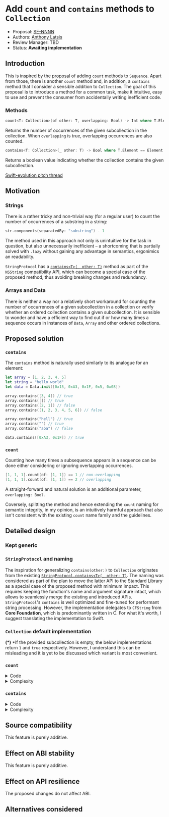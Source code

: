 # Add `count` and `contains` methods to `Collection`

* Proposal: [SE-NNNN](NNNN-filename.md)
* Authors: [Anthony Latsis](https://github.com/AnthonyLatsis)
* Review Manager: TBD
* Status: **Awaiting implementation**


## Introduction

This is inspired by the [proposal](https://forums.swift.org/t/pitch-count-where-on-sequence/11186/27) of adding `count` methods to `Sequence`. Apart from those, there is another `count` method and, in addition, a `contains` method that I consider a sensible addition to `Collection`. The goal of this proposal is to introduce a method for a common task, make it intuitive, easy to use and prevent the consumer from accidentally writing inefficient code.

### Methods
``` swift
count<T: Collection>(of other: T, overlapping: Bool) -> Int where T.Element == Element
```
Returns the number of occurrences of the given subcollection in the collection. When `overlapping` is true, overlapping occurrences are also counted.

``` swift 
contains<T: Collection>(_ other: T) -> Bool where T.Element == Element
```
Returns a boolean value indicating whether the collection contains the given subcollection.

[Swift-evolution pitch thread](https://forums.swift.org/t/pitch-count-of-subsequence-and-contains-subsequence-for-bidirectionalcollection/11245)

## Motivation

### Strings
There is a rather tricky and non-trivial way (for a regular user) to count the number of occurrences of a substring in a string:

``` swift
str.components(separatedBy: "substring") - 1
```
The method used in this approach not only is unintuitive for the task in question, but also unnecessarily inefficient – a shortcoming that is partially solved with `.lazy` without gaining any advantage in semantics, ergonimics an readability.

`StringProtocol` has a [`contains<T>(_ other: T)`](https://developer.apple.com/documentation/swift/stringprotocol/2923423-contains) method as part of the `NSString` compatibility API, which can become a special case of the proposed method, thus avoiding breaking changes and redundancy.

### Arrays and Data
There is neither a way nor a relatively short workaround for counting the number of occurrences of a given subcollection in a collection or verify whether an ordered collection contains a given subcollection. 
It is sensible to wonder and have a efficient way to find out if or how many times a sequence occurs in instances of `Data`, `Array` and other ordered collections.

## Proposed solution

### `contains`
The `contains` method is naturally used similarly to its analogue for an element:

``` swift
let array = [1, 2, 3, 4, 5]
let string = "hello world"
let data = Data.init([0x15, 0xA3, 0x1F, 0x5, 0x08])

array.contains([3, 4]) // true
array.contains([]) // true
array.contains([2, 1]) // false
array.contains([1, 2, 3, 4, 5, 6]) // false

array.contains("hell") // true
array.contains("") // true
array.contains("aba") // false

data.contains([0xA3, 0x1F]) // true
```

### `count`

Counting how many times a subsequence appears in a sequence can be done either considering or ignoring overlapping occurrences.
``` swift
[1, 1, 1].count(of: [1, 1]) == 1 // non-overlapping
[1, 1, 1].count(of: [1, 1]) == 2 // overlapping
```
A straight-forward and natural solution is an additional parameter, `overlapping: Bool`.

Coversely, splitting the method and hence extending the `count` naming for semantic integrity, in my opinion, is an intuitively harmful approach that also isn't consistent with the existing `count` name family and the guidelines. 

## Detailed design

### Kept generic



### `StringProtocol` and naming

The inspiration for generalizing `contains(other:)` to `Collection` originates from the existing [`StringProtocol.contains<T>(_ other: T)`](https://developer.apple.com/documentation/swift/stringprotocol/2923423-contains). The naming was considered as part of the plan to move the latter API to the Standard Library as a special case of the proposed method with minimum impact. This requires keeping the function's name and argument signature intact, which allows to seamlessly merge the existing and introduced APIs. `StringProtocol`'s `contains` is well optimized and fine-tuned for performant string processing. However, the implementation delegates to `CFString` from **Core Foundation**, which is predominantly written in C. For what it's worth, I suggest translating the implementation to Swift. 

### `Collection` default implementation

**(*)** *If the provided subcollection is empty, the below implementations return `1` and `true` respectively. However, I understand this can be misleading and it is yet to be discussed which variant is most convenient.
### `count`

<details>
<summary>Code</summary>

``` swift
extension Collection where Element: Equatable {
    
    @_inlineable
    public func count<T: Collection>(of other: T, overlapping: Bool) -> Int where T.Element == Element {
        
        if other.startIndex == other.endIndex { return 0 }
        if self.startIndex == self.endIndex { return 0 }
        
        var count = 0
        
        var currentMainSelfIndex = self.startIndex
        var currentHelperSelfIndex = self.startIndex
        var currentOtherIndex = other.startIndex
        
        if overlapping {
            while currentMainSelfIndex < self.endIndex {
                
                while other[currentOtherIndex] == self[currentHelperSelfIndex] {
                    
                    if other.index(after: currentOtherIndex) == other.endIndex {
                        
                        count += 1
                        break
                    }
                    if self.index(after: currentHelperSelfIndex) == self.endIndex { return count }
                    
                    currentHelperSelfIndex = self.index(after: currentHelperSelfIndex)
                    currentOtherIndex = other.index(after: currentOtherIndex)
                }
                currentMainSelfIndex = self.index(after: currentMainSelfIndex)
                currentHelperSelfIndex = currentMainSelfIndex
                currentOtherIndex = other.startIndex
            }
            return count
        }
        while currentMainSelfIndex < self.endIndex {
            
            while other[currentOtherIndex] == self[currentHelperSelfIndex] {
                
                if other.index(after: currentOtherIndex) == other.endIndex {
                    
                    count += 1
                    currentMainSelfIndex = currentHelperSelfIndex
                    break
                }
                if self.index(after: currentHelperSelfIndex) == self.endIndex { return count }
                
                currentHelperSelfIndex = self.index(after: currentHelperSelfIndex)
                currentOtherIndex = other.index(after: currentOtherIndex)
            }
            currentMainSelfIndex = self.index(after: currentMainSelfIndex)
            currentHelperSelfIndex = currentMainSelfIndex
            currentOtherIndex = other.startIndex
        }
        return count
    }
}
```
</details>

<details>
<summary>Complexity</summary>
    
* `n` is the collection `count`, `m` is the subcollection `count`.

* **Time**
   * best: **ϴ(n)**
   * worst: **ϴ(nm)**
   * average: **O(nm)**

* **Memory** **ϴ(1)**
</details>

### `contains` 
<details>
<summary>Code</summary>

``` swift
extension Collection where Element: Equatable {
    
    @_inlineable
    public func contains<T: Collection>(_ other: T) -> Bool where T.Element == Element {
        
        if other.startIndex == other.endIndex { return true }
        
        var currentMainSelfIndex = self.startIndex
        var currentHelperSelfIndex = self.startIndex
        var currentOtherIndex = other.startIndex
        
        while currentMainSelfIndex < self.endIndex  {
            
            while other[currentOtherIndex] == self[currentHelperSelfIndex] {
                
                if other.index(after: currentOtherIndex) == other.endIndex {
                    
                    return true
                }
                if self.index(after: currentHelperSelfIndex) == self.endIndex { return false }
                
                currentHelperSelfIndex = self.index(after: currentHelperSelfIndex)
                currentOtherIndex = other.index(after: currentOtherIndex)
            }
            currentMainSelfIndex = self.index(after: currentMainSelfIndex)
            currentHelperSelfIndex = currentMainSelfIndex
            currentOtherIndex = other.startIndex
        }
        return false
    }
}
```
</details>

<details>
<summary>Complexity</summary>

* `n` is the collection `count`, `m` is the subcollection `count`.

* **Time**
     * best: **ϴ(n)**
     * worst: **ϴ(nm)**
     * average: **O(nm)**

 * **Memory** **ϴ(1)**
</details>


## Source compatibility

This feature is purely additive.

## Effect on ABI stability

This feature is purely additive.

## Effect on API resilience

The proposed changes do not affect ABI.

## Alternatives considered


